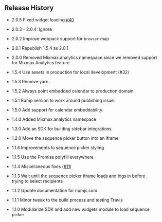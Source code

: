 ## Release History

* 2.0.5 Fixed widget loading [#40](https://github.com/mixmaxhq/mixmax-sdk-js/pull/40)

* 2.0.3 - 2.0.4: Ignore

* 2.0.2 Improve webpack support for `browser` map

* 2.0.1 Republish 1.5.4 as 2.0.1

* 2.0.0 Removed Mixmax.analytics namespace since we removed support for Mixmax Analytics feature.

* 1.5.4 Use assets in production for local development (#32)

* 1.5.3 Remove yarn.

* 1.5.2 Always point embedded calendar to production domain.

* 1.5.1 Bump version to work around publishing issue.

* 1.5.0 Add support for calendar embeddability.

* 1.4.0 Added Mixmax.analytics namespace

* 1.3.0 Add an SDK for building sidebar integrations

* 1.2.0 Move the sequence picker button into an iframe

* 1.1.6 Improvements to sequence picker styling

* 1.1.5 Use the Promise polyfill everywhere

* 1.1.4 Miscellaneous fixes ([#11](https://github.com/mixmaxhq/mixmax-sdk-js/pull/11))

* 1.1.3 Wait until the sequence picker iframe loads and logs in before trying to select recipients

* 1.1.2 Update documentation for npmjs.com

* 1.1.1 Minor tweak to the build process and testing Travis

* 1.1.0 Modularize SDK and add new widgets module to load sequence picker
